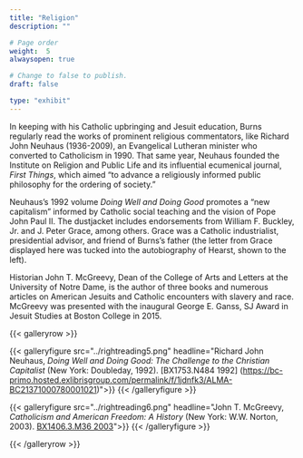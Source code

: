```yaml
---
title: "Religion"
description: ""

# Page order
weight:  5
alwaysopen: true

# Change to false to publish.
draft: false

type: "exhibit"
---
```

In keeping with his Catholic upbringing and Jesuit education, Burns regularly read the works of prominent religious commentators, like Richard John Neuhaus (1936-2009), an Evangelical Lutheran minister who converted to Catholicism in 1990. That same year, Neuhaus founded the Institute on Religion and Public Life and its influential ecumenical journal, *First Things*, which aimed “to advance a religiously informed public philosophy for the ordering of society.”

Neuhaus’s 1992 volume *Doing Well and Doing Good* promotes a “new capitalism” informed by Catholic social teaching and the vision of Pope John Paul II. The dustjacket includes endorsements from William F. Buckley, Jr. and J. Peter Grace, among others. Grace was a Catholic industrialist, presidential advisor, and friend of Burns’s father (the letter from Grace displayed here was tucked into the autobiography of Hearst, shown to the left).

Historian John T. McGreevy, Dean of the College of Arts and Letters at the University of Notre Dame, is the author of three books and numerous articles on American Jesuits and Catholic encounters with slavery and race. McGreevy was presented with the inaugural George E. Ganss, SJ Award in Jesuit Studies at Boston College in 2015.

{{< galleryrow >}}

{{< galleryfigure src="../rightreading5.png"
           headline="Richard John Neuhaus, *Doing Well and Doing Good: The Challenge to the Christian Capitalist* (New York: Doubleday, 1992). [BX1753.N484 1992] (https://bc-primo.hosted.exlibrisgroup.com/permalink/f/1jdnfk3/ALMA-BC21371000780001021)">}}
{{< /galleryfigure >}}

{{< galleryfigure src="../rightreading6.png"
           headline="John T. McGreevy, *Catholicism and American Freedom: A History* (New York: W.W. Norton, 2003). [BX1406.3.M36 2003](https://bc-primo.hosted.exlibrisgroup.com/permalink/f/1jdnfk3/ALMA-BC21330258680001021)">}}
{{< /galleryfigure >}}

{{< /galleryrow >}}
